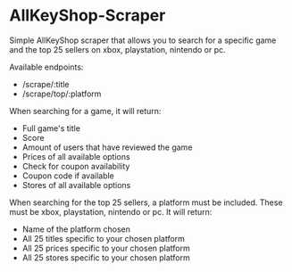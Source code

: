 # AllKeyShop-Scraper
Simple AllKeyShop scraper that allows you to search for a specific game and the top 25 sellers on xbox, playstation, nintendo or pc.

Available endpoints:
  - /scrape/:title
  - /scrape/top/:platform

When searching for a game, it will return:
  - Full game's title
  - Score
  - Amount of users that have reviewed the game
  - Prices of all available options
  - Check for coupon availability
  - Coupon code if available
  - Stores of all available options
  
When searching for the top 25 sellers, a platform must be included. These must be xbox, playstation, nintendo or pc. It will return:
  - Name of the platform chosen
  - All 25 titles specific to your chosen platform
  - All 25 prices specific to your chosen platform
  - All 25 stores specific to your chosen platform
